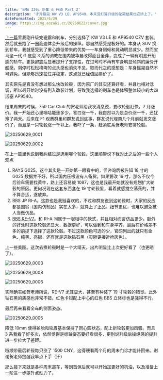 ```yaml
---
title: 'BMW 330i 新车 & 升级 Part 2'
description: '才升级完 KW V3 LE、AP9540，本来没打算升级的轮毂结果也安排上了。'
dateFormatted: 2025/6/29
image: https://img.aozaki.cc/20250622/cover.jpg
---
```


[上一篇](./bmw-330i-upgrades)里我刚升级完避震和刹车，分别选择了 KW V3 LE 和 AP9540 CZV 套装。然后就去跑了一圈高速体会升级后的操纵。那自然感受是极好的。本身从 SUV 换到轿车，我就感受到了重心降低带来的优势——车身侧倾和晃动明显减少。然而宝马这一代 G 底盘 3 系的调教在国内被华晨改得面目全非，变成了一辆有明显开船感的轿车。更换避震后显著提升了支撑性，在过弯时不再有车身明显倾斜的廉价开船感，刹停时松松垮垮的点头感也消失不见，取而代之的感想是：车身摇晃自然不可避免，但能够迅速拉住并稳定，这点就已经值回票价了。

其实原先是真没有想过那么快改轮毂，因为原厂的其实还算好看，并且也相对低调，所以最开始时没有列入改装计划，导致我选择的刹车也是体积整体较小的大四活塞 AP9540。

结果周末的时候，750 Car Club 的贺老师给我发消息说，要改轮毂赶快，7 月涨价。我一开始还心里嘀咕能涨多少，答曰涨一千，我自然以为是总价涨一千，还犹豫了两天。后来在 F1 观赛群里和群友说到这事，群友说代理商几个月前就发文涨价了，而且是一只轮毂涨一千以上，我吓了一条，赶紧联系贺老师安排轮毂。

![20250629_0001](../../../public/assets/images/20250629/20250629_0001.JPG)

![20250629_0002](../../../public/assets/images/20250629/20250629_0002.JPG)

在上一篇里也说到我纠结过是选用哪个轮毂。这里顺带说下我对比之后的一些个人观点

1. RAYS G025。这个其实是一开始第一眼看中的，但咨询后被告知 18 寸的 G025 数据并不好，所以国内压根没有人备货。如果要改 19 寸，那么不仅今后验车需要找黄牛，路上还容易被 1087，这也是我最开始就没有规划扩大轮毂的原因。更何况现在这套东西套在 19 寸轮毂里，看着就感觉空荡荡的，并不算合适，遂放弃。
2. BBS JP RI-A。这款也是我挺喜欢的，不过和群友说到这轮毂时，大家的反应都是国锻（国内仿制品）实在太多，就算上了正品、细节更优，也难以避免被人当做仿品。
3. [BBS RE-V7](https://bbs-japan.co.jp/en/products/1898/)。和 RI-A 同属于一眼相中的款式，并且相对而言仿品更少。额外的好处时这款轮毂还显大，数据更好，可以做到和车身平齐。最后在价格差不多的前提下选择了这款轮毂。不过这款颜色可选的少，官网列出的就只有金色、纯黑、亮银，还有就是这款钻石黑（实际更接近枪灰色）。

上一些美图。这次去换轮毂时是一个大晴天，出片明显比上次更好看了（也更晒了）。

![20250629_0003](../../../public/assets/images/20250629/20250629_0003.JPG)

![20250629_0008](../../../public/assets/images/20250629/20250629_0008.JPG)

![20250629_0006](../../../public/assets/images/20250629/20250629_0006.JPG)

实际确实如贺老师所说，RE-V7 尤其显大，甚至有种装了 19 寸轮毂的错觉。此外钻石黑的质感也非常不错，红色卡钳配上中心的红色 BBS 立体标也是骚得不行。

最后再来看看全车的侧面姿态。

![20250629_0005](../../../public/assets/images/20250629/20250629_0005.JPG)

降低 10mm 使得轮胎和轮眉基本保持了同心圆状态，配上新轮毂更加风骚。而且 3 系我看了好多次，依然觉得是标轴姿态要好看很多，更别说升级后操纵感的提升进一步拉大了差距。

哦顺带最后轮毂每只涨了 1500 CNY，这得硬看两个月的周末门诊才能补回来。谢谢贺老师提醒我早点下手（汗）

那么接下来就是各种周末遛车，等到首保后就可以开始加更好的机油，以及准备上一阶进一步提升点动力了。

